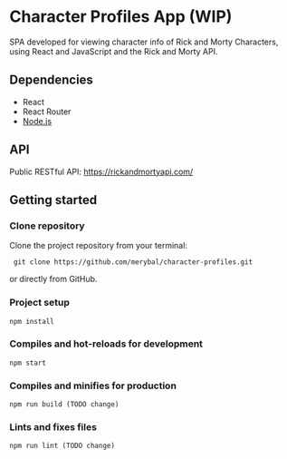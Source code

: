 # Character Profiles App (WIP)

SPA developed for viewing character info of Rick and Morty Characters, using React and JavaScript and the Rick and Morty API.

## Dependencies

- React
- React Router
- [Node.js](https://nodejs.org/es/)

## API

Public RESTful API: https://rickandmortyapi.com/

## Getting started

### Clone repository

Clone the project repository from your terminal:

```
 git clone https://github.com/merybal/character-profiles.git
```

or directly from GitHub.

### Project setup

```
npm install
```

### Compiles and hot-reloads for development

```
npm start
```

### Compiles and minifies for production

```
npm run build (TODO change)
```

### Lints and fixes files

```
npm run lint (TODO change)
```
